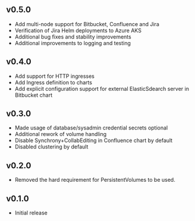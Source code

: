 ## v0.5.0
* Add multi-node support for Bitbucket, Confluence and Jira
* Verification of Jira Helm deployments to Azure AKS
* Additional bug fixes and stability improvements
* Additional improvements to logging and testing
## v0.4.0
* Add support for HTTP ingresses
* Add Ingress definition to charts
* Add explicit configuration support for external ElasticSdearch server in Bitbucket chart
## v0.3.0
* Made usage of database/sysadmin credential secrets optional
* Additional rework of volume handling
* Disable Synchrony+CollabEditing in Confluence chart by default
* Disabled clustering by default
## v0.2.0
* Removed the hard requirement for PersistentVolumes to be used.
## v0.1.0
* Initial release